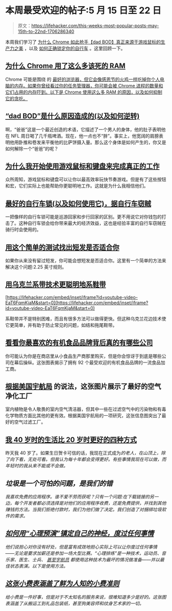 # 本周最受欢迎的帖子:5 月 15 日至 22 日

> 原文：<https://lifehacker.com/this-weeks-most-popular-posts-may-15th-to-22nd-1706286340>

本周我们学习了 [为什么 Chrome 如此抢手](https://lifehacker.com/why-chrome-uses-so-much-freaking-ram-1702537477)[【dad BOD】真正来源于](http://vitals.lifehacker.com/what-causes-the-dadbod-and-how-to-reverse-it-1704598337)[游戏鼠标的生产力之美](http://lifehacker.com/why-i-started-using-gaming-peripherals-to-get-real-work-1705459320) ，以及 [如何正确锁定你的自行车](http://lifehacker.com/the-best-bike-lock-and-how-to-use-it-according-to-bi-1705302129) 。这里回顾一下。



## [为什么 Chrome 用了这么多该死的 RAM](http://lifehacker.com/why-chrome-uses-so-much-freaking-ram-1702537477)

Chrome 可能是围绕 的 [最好的浏览器，但它会像感恩节的火鸡一样吃掉你个人电脑的内存。如果你曾经看过你的任务管理器，你可能会被 Chrome 进程的数量和它们占用的内存吓到。以下是 Chrome 使用这么多 RAM 的原因，以及如何抑制它的贪吃。](http://lifehacker.com/the-best-web-browser-for-windows-5831344)

## [“dad BOD”是什么原因造成的(以及如何逆转)](http://vitals.lifehacker.com/what-causes-the-dadbod-and-how-to-reverse-it-1704598337)

啊，“爸爸”这是一个最近创造的术语，它描述了一个男人的身体，他的肚子表明他在 NFL 周日喝了几千瓶啤酒。现在，他一点也不“胖”。事实上，他宽阔的肩膀表明他用卧推和卷发来平衡他的比萨饼摄入量。那么这个身体是如何产生的，你又是如何解除一个“爸爸”的呢？

## [为什么我开始使用游戏鼠标和键盘来完成真正的工作](http://lifehacker.com/why-i-started-using-gaming-peripherals-to-get-real-work-1705459320)

众所周知，游戏鼠标和键盘可以让你以最高效率玩快节奏游戏。但是有了这些按钮和宏，它们实际上也能帮助你更聪明地工作。这就是为什么我相信他们。

## [最好的自行车锁(以及如何使用它)，据自行车窃贼](http://lifehacker.com/the-best-bike-lock-and-how-to-use-it-according-to-bi-1705302129)

一把像样的自行车锁可能是巡游回家和步行回家的区别。更不用说它对你钱包的打击了。这种自行车锁会给你带来最大的经济效益，这也是经验丰富的自行车窃贼在骑行时会使用的。

## [用这个简单的测试找出短发是否适合你](http://lifehacker.com/find-out-if-short-hair-will-look-good-on-you-with-this-1705310159)

如果你从来没有留过短发，你可能会想短发是否适合你。这里有一个简单的方法来解决这个问题:2.25 英寸规则。

## [用乌克兰系带技术更聪明地系鞋带](http://lifehacker.com/tie-shoes-smarter-with-the-ukrainian-lacing-technique-1705179518)

 [https://lifehacker.com/embed/inset/iframe?id=youtube-video-EaT6FqmKjaM&start=0](https://lifehacker.com/embed/inset/iframe?id=youtube-video-EaT6FqmKjaM&start=0) 

系鞋带并不是特别困难，而且有很多方法可以做得更快。但这种乌克兰花边技术使它更简单，并有助于防止常见的问题，如结和拖尾鞋带。

## [看看你最喜欢的有机食品品牌背后真的有哪些公司](http://lifehacker.com/see-what-companies-are-really-behind-your-favorite-orga-1704639407)

你可能认为你是在商店里从小食品生产商那里购买，但是你会惊讶于到底是哪些公司在幕后操纵。这张图表揭示了拥有 92 个最受欢迎的有机食品品牌的一流食品加工商。

## [根据美国宇航局](http://lifehacker.com/this-graphic-shows-the-best-air-cleaning-plants-accord-1705307836) 的说法，这张图片展示了最好的空气净化工厂

室内植物是令人敬畏的室内空气清洁器，但其中一些在过滤空气中的污染物和有毒化学物质方面比其他的更有效。根据美国宇航局的一项研究，这张信息图突出了最好的空气过滤工厂。

## [我 40 岁时的生活比 20 岁时更好的四种方式](http://lifehacker.com/four-ways-my-life-is-better-at-40-than-it-was-at-20-1704680641)

昨天我 40 岁了。如果生日贺卡可信的话，我现在正式成为*的老人，在山顶上，除了向下看，无处可看。但我认为每十年都会变得更好。有些事情我现在可以做，而年轻时的我从来不能或不会做。*

## *垃圾是一个可怕的问题，是我们的错*

*我喜欢免费的应用程序。谁不爱不劳而获呢？只有一个问题:在下载链接的另一边，每个开发者都必须选择是对他们的应用程序收费，还是免费提供，并找到其他赚钱的方法。当我们拒绝付款时，我们为他们做了决定。我们创造了对捆绑垃圾软件的需求。*

## *[如何用“心理预演”镇定自己的神经，度过任何事情](http://lifehacker.com/how-to-calm-your-nerves-with-mental-rehearsal-and-get-1705202829)*

*他们说担心对你没有好处，但是富有成效地担心实际上可以让你度过任何事情——无论是要求加薪还是参加一场大型比赛。“心理排练”是一种技术，运动员、音乐家、医生、士兵、 [甚至宇航员](http://lifehacker.com/an-astronauts-guide-to-life-on-earth-how-to-prepare-fo-1675987801) 都使用这种技术为最坏的情况做准备——并以最佳状态表演。以下是使用方法。* 

## *[这张小费表涵盖了鲜为人知的小费准则](http://lifehacker.com/this-tipping-chart-covers-lesser-known-gratuity-guideli-1704829305)*

*给小费是一件好事，但是对于不太知名的服务来说，很难知道多少是好的。这张图表涵盖了从搬运工到礼品包装纸，甚至狗美容师和纹身艺术家的一切。*